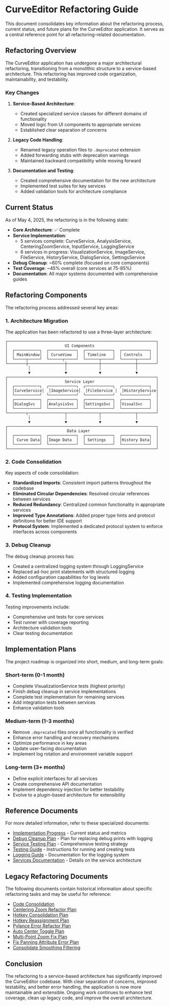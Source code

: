 # CurveEditor Refactoring Guide

This document consolidates key information about the refactoring process, current status, and future plans for the CurveEditor application. It serves as a central reference point for all refactoring-related documentation.

## Refactoring Overview

The CurveEditor application has undergone a major architectural refactoring, transitioning from a monolithic structure to a service-based architecture. This refactoring has improved code organization, maintainability, and testability.

### Key Changes

1. **Service-Based Architecture**:
   - Created specialized service classes for different domains of functionality
   - Moved logic from UI components to appropriate services
   - Established clear separation of concerns

2. **Legacy Code Handling**:
   - Renamed legacy operation files to `.deprecated` extension
   - Added forwarding stubs with deprecation warnings
   - Maintained backward compatibility while moving forward

3. **Documentation and Testing**:
   - Created comprehensive documentation for the new architecture
   - Implemented test suites for key services
   - Added validation tools for architecture compliance

## Current Status

As of May 4, 2025, the refactoring is in the following state:

- **Core Architecture**: ✅ Complete
- **Service Implementation**:
  - 5 services complete: CurveService, AnalysisService, CenteringZoomService, InputService, LoggingService
  - 6 services in progress: VisualizationService, ImageService, FileService, HistoryService, DialogService, SettingsService
- **Debug Cleanup**: ~60% complete (focused on core components)
- **Test Coverage**: ~45% overall (core services at 75-85%)
- **Documentation**: All major systems documented with comprehensive guides

## Refactoring Components

The refactoring process addressed several key areas:

### 1. Architecture Migration

The application has been refactored to use a three-layer architecture:

```
┌─────────────────────────────────────────────────────────────────┐
│                         UI Components                           │
│  ┌───────────┐  ┌────────────┐  ┌────────────┐  ┌────────────┐  │
│  │ MainWindow│  │ CurveView  │  │ Timeline   │  │ Controls   │  │
│  └─────┬─────┘  └──────┬─────┘  └──────┬─────┘  └──────┬─────┘  │
└────────┼────────────────┼──────────────┼───────────────┼────────┘
          │               │              │               │
          ▼               ▼              ▼               ▼
┌─────────────────────────────────────────────────────────────────┐
│                         Service Layer                           │
│  ┌───────────┐  ┌────────────┐  ┌────────────┐  ┌────────────┐  │
│  │CurveService│  │ImageService│  │FileService │  │HistoryService│
│  └───────────┘  └────────────┘  └────────────┘  └────────────┘  │
│  ┌───────────┐  ┌────────────┐  ┌────────────┐  ┌────────────┐  │
│  │DialogSvc  │  │AnalysisSvc │  │SettingsSvc │  │VisualSvc   │  │
│  └───────────┘  └────────────┘  └────────────┘  └────────────┘  │
└────────┬────────────────┬──────────────┬───────────────┬────────┘
          │               │              │               │
          ▼               ▼              ▼               ▼
┌─────────────────────────────────────────────────────────────────┐
│                          Data Layer                             │
│  ┌───────────┐  ┌────────────┐  ┌────────────┐  ┌────────────┐  │
│  │ Curve Data│  │Image Data  │  │ Settings   │  │History Data│  │
│  └───────────┘  └────────────┘  └────────────┘  └────────────┘  │
└─────────────────────────────────────────────────────────────────┘
```

### 2. Code Consolidation

Key aspects of code consolidation:

- **Standardized Imports**: Consistent import patterns throughout the codebase
- **Eliminated Circular Dependencies**: Resolved circular references between services
- **Reduced Redundancy**: Centralized common functionality in appropriate services
- **Improved Type Annotations**: Added proper type hints and protocol definitions for better IDE support
- **Protocol System**: Implemented a dedicated protocol system to enforce interfaces across components

### 3. Debug Cleanup

The debug cleanup process has:

- Created a centralized logging system through LoggingService
- Replaced ad-hoc print statements with structured logging
- Added configuration capabilities for log levels
- Implemented comprehensive logging documentation

### 4. Testing Implementation

Testing improvements include:

- Comprehensive unit tests for core services
- Test runner with coverage reporting
- Architecture validation tools
- Clear testing documentation

## Implementation Plans

The project roadmap is organized into short, medium, and long-term goals:

### Short-term (0-1 month)
- Complete VisualizationService tests (highest priority)
- Finish debug cleanup in service implementations
- Complete test implementation for remaining services
- Add integration tests between services
- Enhance validation tools

### Medium-term (1-3 months)
- Remove `.deprecated` files once all functionality is verified
- Enhance error handling and recovery mechanisms
- Optimize performance in key areas
- Update user-facing documentation
- Implement log rotation and environment variable support

### Long-term (3+ months)
- Define explicit interfaces for all services
- Create comprehensive API documentation
- Implement dependency injection for better testability
- Evolve to a plugin-based architecture for extensibility

## Reference Documents

For more detailed information, refer to these specialized documents:

- [Implementation Progress](implementation_progress.md) - Current status and metrics
- [Debug Cleanup Plan](debug_cleanup_plan.md) - Plan for replacing debug prints with logging
- [Service Testing Plan](service_testing_plan.md) - Comprehensive testing strategy
- [Testing Guide](testing_guide.md) - Instructions for running and creating tests
- [Logging Guide](logging_guide.md) - Documentation for the logging system
- [Services Documentation](../services/README.md) - Details on the service architecture

## Legacy Refactoring Documents

The following documents contain historical information about specific refactoring tasks and may be useful for reference:

- [Code Consolidation](code_consolidation.md)
- [Centering Zoom Refactor Plan](centering_zoom_refactor_plan.md)
- [Hotkey Consolidation Plan](hotkey_consolidation_plan.md)
- [Hotkey Reassignment Plan](hotkey_reassignment_plan.md)
- [Pylance Error Refactor Plan](pylance_error_refactor_plan.md)
- [Auto Center Toggle Plan](auto_center_toggle_plan.md)
- [Multi-Point Zoom Fix Plan](multi_point_zoom_fix_plan.md)
- [Fix Panning Attribute Error Plan](fix_panning_attribute_error_plan.md)
- [Consolidate Smoothing Filtering](CONSOLIDATE_SMOOTHING_FILTERING.md)

## Conclusion

The refactoring to a service-based architecture has significantly improved the CurveEditor codebase. With clear separation of concerns, improved testability, and better error handling, the application is now more maintainable and extensible. Ongoing work continues to enhance test coverage, clean up legacy code, and improve the overall architecture.
